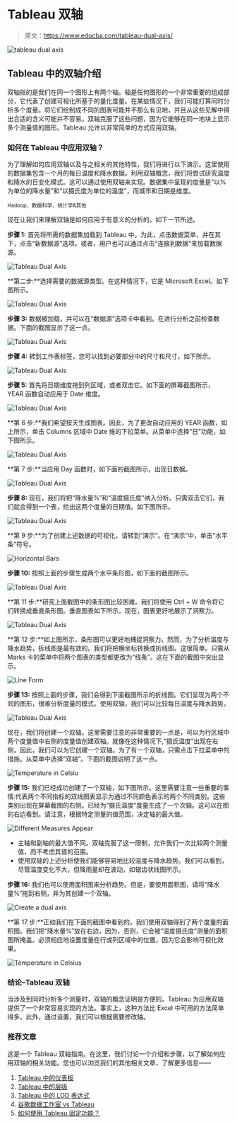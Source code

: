 # Tableau 双轴

> 原文：<https://www.educba.com/tableau-dual-axis/>

![tableau dual axis](img/613e1a6472bc67386dbe335749e35928.png)



## Tableau 中的双轴介绍

双轴指的是我们在同一个图形上有两个轴。轴是任何图形的一个非常重要的组成部分，它代表了创建可视化所基于的量化度量。在某些情况下，我们可能打算同时分析多个度量。将它们绘制成不同的图表可能并不那么有见地，并且从这些见解中得出合适的含义可能并不容易。双轴克服了这些问题，因为它能够在同一地块上显示多个测量值的图形。Tableau 允许以非常简单的方式应用双轴。

### 如何在 Tableau 中应用双轴？

为了理解如何应用双轴以及与之相关的其他特性，我们将进行以下演示。这里使用的数据集包含一个月的每日温度和降水数据。利用双轴概念，我们将尝试研究温度和降水的日变化模式。这可以通过使用双轴来实现。数据集中呈现的度量是“以%为单位的降水量”和“以摄氏度为单位的温度”，而城市和日期是维度。

<small>Hadoop、数据科学、统计学&其他</small>

现在让我们来理解双轴是如何应用于有意义的分析的。如下一节所述。

**步骤 1:** 首先将所需的数据集加载到 Tableau 中。为此，点击数据菜单，并在其下，点击“新数据源”选项。或者，用户也可以通过点击“连接到数据”来加载数据源。

![Tableau Dual Axis ](img/ed5925b6eada002b54b98f94c87319bf.png)



**第二步:**选择需要的数据源类型。在这种情况下，它是 Microsoft Excel。如下图所示。

![Tableau Dual Axis ](img/56086a120576b6d9b32adad71128acc8.png)



**步骤 3:** 数据被加载，并可以在“数据源”选项卡中看到。在进行分析之前检查数据。下面的截图显示了这一点。

![Tableau Dual Axis ](img/0f34697788cf819550b6869b40b223ca.png)



**步骤 4:** 转到工作表标签，您可以找到必要部分中的尺寸和尺寸，如下所示。

![Tableau Dual Axis](img/08fd9ba32249fab75bf441a70f60b113.png)



**步骤 5:** 首先将日期维度拖到列区域，或者双击它。如下面的屏幕截图所示，YEAR 函数自动应用于 Date 维度。

![Tableau Dual Axis ](img/41dba3e6a1788c0bc7e916f5b4f33829.png)



**第 6 步:**我们希望按天生成图表。因此，为了更改自动应用的 YEAR 函数，如上所示，单击 Columns 区域中 Date 维的下拉菜单。从菜单中选择“日”功能，如下图所示。

![Tableau Dual Axis ](img/5b9bc886ef98d6020a2d45ffad885b8a.png)



**第 7 步:**当应用 Day 函数时，如下面的截图所示，出现日数据。

![Tableau Dual Axis](img/94192cc6ca6fd004f7e74389aa6accb2.png)



**步骤 8:** 现在，我们将把“降水量%”和“温度摄氏度”纳入分析。只需双击它们，我们就会得到一个表，给出这两个度量的日期值。如下图所示。

![Tableau Dual Axis](img/dacdaf0626c96df9fee405e7e09df1b8.png)



**第 9 步:**为了创建上述数据的可视化，请转到“演示”。在“演示”中，单击“水平条”符号。

![Horizontal Bars](img/40683933a46dbb994677e2da1379ed8b.png)



**步骤 10:** 按照上面的步骤生成两个水平条形图，如下面的截图所示。

![Tableau Dual Axis ](img/0fbea2b8082625d29f285ffedbfcfc61.png)



**第 11 步:**研究上面截图中的条形图比较困难。我们将使用 Ctrl + W 命令将它们转换成垂直条形图。垂直图表如下所示。现在，图表更好地展示了洞察力。

![Tableau Dual Axis ](img/b2ec246741239aabf7a47d3d61e8d772.png)



**第 12 步:**如上图所示，条形图可以更好地捕捉洞察力。然而，为了分析温度与降水趋势，折线图是最有效的。我们将把横坐标转换成折线图。这很简单。只需从 Marks 卡的菜单中将两个图表的类型都更改为“线条”。这在下面的截图中突出显示。

![Line Form](img/8fb338f1ffce7895af154d81eb11b193.png)



**步骤 13:** 按照上面的步骤，我们会得到下面截图所示的折线图。它们呈现为两个不同的图形，很难分析度量的模式。使用双轴，我们可以比较每日温度与降水趋势。

![Tableau Dual Axis ](img/711905a9623d5457da2fc3c44007fb45.png)



现在，我们将创建一个双轴。这里需要注意的非常重要的一点是，可以为行区域中两个度量值中右侧的度量值创建双轴。就像在这种情况下,“摄氏温度”出现在右侧，因此，我们可以为它创建一个双轴。为了有一个双轴，只需点击下拉菜单中的措施。从菜单中选择“双轴”。下面的截图说明了这一点。

![Temperature in Celsiu](img/fa832b4e763bafa52f2826c4f099d591.png)



**步骤 15:** 我们已经成功创建了一个双轴，如下图所示。这里需要注意一些重要的事情:代表两个不同指标的双线图表显示为通过不同颜色表示的两个不同类别。这些类别出现在屏幕截图的右侧。已经为“摄氏温度”度量生成了一个次轴。这可以在图的右边看到。请注意，根据特定测量的值范围，决定轴的最大值。

![Different Measures Appear](img/2a29cba7ff1abc5dbb34fe5e5d31aa5b.png)



*   主轴和副轴的最大值不同。双轴克服了这一限制，允许我们一次比较两个测量值，而不考虑其值的范围。
*   使用双轴的上述分析使我们能够容易地比较温度与降水趋势。我们可以看到，尽管温度变化不大，但降雨量却在波动，如锯齿状线图所示。

**步骤 16:** 我们也可以使用面积图来分析趋势。但是，要使用面积图，请将“降水量%”拖到右侧，并为其创建一个双轴。

![Create a dual axis](img/2f59235eb5ab1d3a15b69b911036ea25.png)



**第 17 步:**正如我们在下面的截图中看到的，我们使用双轴得到了两个度量的面积图。我们把“降水量%”放在右边，因为，否则，它会被“温度摄氏度”测量的面积图所掩盖。必须相应地设置度量在行或列区域中的位置，因为它会影响可视化效果。

![Temperature in Celsius](img/55cb49c0f34b4ee4d6e169257b795054.png)



### 结论–Tableau 双轴

当涉及到同时分析多个测量时，双轴的概念证明是方便的。Tableau 为应用双轴提供了一个非常容易实现的方法。事实上，这种方法比 Excel 中可用的方法简单得多。此外，通过设置，我们可以根据需要修改轴。

### 推荐文章

这是一个 Tableau 双轴指南。在这里，我们讨论一个介绍和步骤，以了解如何应用双轴的相关功能。您也可以浏览我们的其他相关文章，了解更多信息——

1.  [Tableau 中的仪表板](https://www.educba.com/dashboard-in-tableau/)
2.  [Tableau 中的层级](https://www.educba.com/hierarchy-in-tableau/)
3.  [Tableau 中的 LOD 表达式](https://www.educba.com/lod-expressions-in-tableau/)
4.  [谷歌数据工作室 vs Tableau](https://www.educba.com/google-data-studio-vs-tableau/)
5.  [如何使用 Tableau 固定功能？](https://www.educba.com/tableau-fixed-function/)





